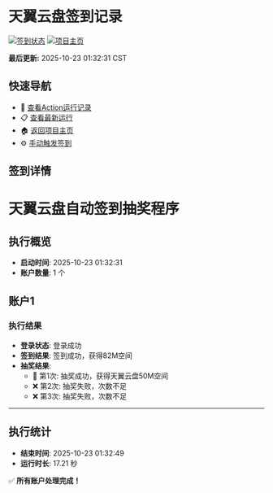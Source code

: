 # 天翼云盘签到记录

[![签到状态](https://github.com/yuhm32/189pan/actions/workflows/main.yml/badge.svg)](https://github.com/yuhm32/189pan/actions/workflows/main.yml) [![项目主页](https://img.shields.io/badge/GitHub-项目主页-blue?logo=github)](https://github.com/yuhm32/189pan)

**最后更新:** 2025-10-23 01:32:31 CST

## 快速导航

- 🔄 [查看Action运行记录](https://github.com/yuhm32/189pan/actions)
- 📋 [查看最新运行](https://github.com/yuhm32/189pan/actions/runs/18724626345)
- 🏠 [返回项目主页](https://github.com/yuhm32/189pan)
- ⚙️ [手动触发签到](https://github.com/yuhm32/189pan/actions/workflows/main.yml)

## 签到详情

# 天翼云盘自动签到抽奖程序

## 执行概览
- **启动时间**: 2025-10-23 01:32:31
- **账户数量**: 1 个

## 账户1
### 执行结果
- **登录状态**: 登录成功
- **签到结果**: 签到成功，获得82M空间
- **抽奖结果**:
  - 🎉 第1次: 抽奖成功，获得天翼云盘50M空间
  - ❌ 第2次: 抽奖失败，次数不足
  - ❌ 第3次: 抽奖失败，次数不足

---
## 执行统计
- **结束时间**: 2025-10-23 01:32:49
- **运行时长**: 17.21 秒

✅ **所有账户处理完成！**
